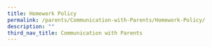 ```yaml
---
title: Homework Policy
permalink: /parents/Communication-with-Parents/Homework-Policy/
description: ""
third_nav_title: Communication with Parents
---
```

